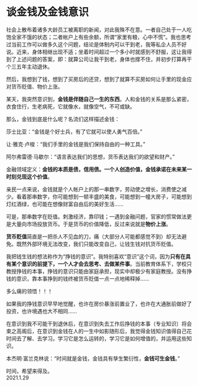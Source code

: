 # 谈金钱及金钱意识
   
社会上散布着诸多大龄员工被离职的新闻，对此我殊不在意。一者自己处于一人吃饱全家不饿的状态；二者帐户上有些余额，所谓“家里有粮，心中不慌”。我也思考过当前工作可以做多久这个问题，结论是体制内可以干到老，我等私企人员不好说。近来，身体相继出现不适；坐着时间超过一个多小时就感到不舒服，这让我得到了上述问题的答案，即：就算公司让我干到老，身体也撑不住，并初步打算再干个三五年主动退休。   
   
然后，我想到了钱，想到了买房后的还贷，想到了就算不买房如何让手里的现金应对货币贬值、物价上涨。   
   
某天，我突然意识到，**金钱是伴随自己一生的东西**。人和金钱的关系是那么紧密，衣食住行，生老病死，它就像水，就像空气，不可或缺。   
   
那么，金钱到底是什么呢？名流们这样描述金钱：   
   
莎士比亚：“金钱是个好士兵，有了它就可以使人勇气百倍。”   
   
让·雅克·卢梭：“我们手里的金钱是我们保持自由的一种工具。”   
   
阿尔弗雷德·马歇尔：“语言表达我们的思想，货币表达我们的欲望和财产。”   
   
金融领域定义：**金钱的本质是债，信用债。一个人创造价值，金钱承诺在未来某一时刻兑现这个价值**。   
   
亲民一点来说，金钱就是个人帐户上的那一串数字，劳动使之增长，消费使之减少。看着那串数字，你可能想到一顿丰盛的美食，可能想到一幢大房子，可能想到灯红酒绿，也可能在想像财富自由后的美好生活……   
   
可是，那串数字在贬值。刺激经济，靠印钱；一遇到金融问题，官家的惯常做法更是大量向市场投放货币。于是货币的价值降低，反过来说就是**物价上涨**。   
   
**货币贬值**简直是一把杀人不见血的刀，痛（大部分人可能都感觉不到）却无法避免。既然外部环境无法改变，我们只能改变自己，让钱生钱对抗货币贬值。   
   
我把钱生钱的想法称作为“挣钱的意识”。我特别喜欢“意识”这个词，因为**只有在具有某个意识的前提下，一个人才会去思考、去做某件事**。当前教育体系下，学校只教授挣钱的本事，挣钱的意识只能由家庭承担，现实中却极少有家庭教授。没有挣钱的意识，靠本事挣到的钱终被货币贬值一点一点地稀释掉……   
   
多么痛的领悟！！！   
   
如果我的挣钱意识早早地觉醒，也许在房价暴涨前置业了，也许在大通胀前做好了投资，也许境遇也大不相同……   
   
在意识到我不可能干到退休后，在意识到失去工作后挣钱的本事（专业知识）将会束之高阁后，在意识到金钱在人的一生中如影随形后，我觉得金钱知识值得自己花时间去了解、去学习。学习它是怎么运转的，学习它是如何增值的，并运用这些知识。   
   
本杰明·富兰克林说：“时间就是金钱，金钱具有孳生繁衍性，**金钱可生金钱**。”   
   
时间，希望来得及。   
2021.1.29